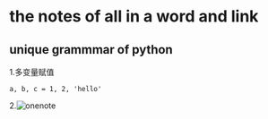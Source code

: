 # the notes of all in a word and link

## unique grammmar of python
1.多变量赋值
```
a, b, c = 1, 2, 'hello'
```
2.![onenote](https://onedrive.live.com/view.aspx?resid=21E4E53A220AAD39%21109&id=documents "访问一下呢")